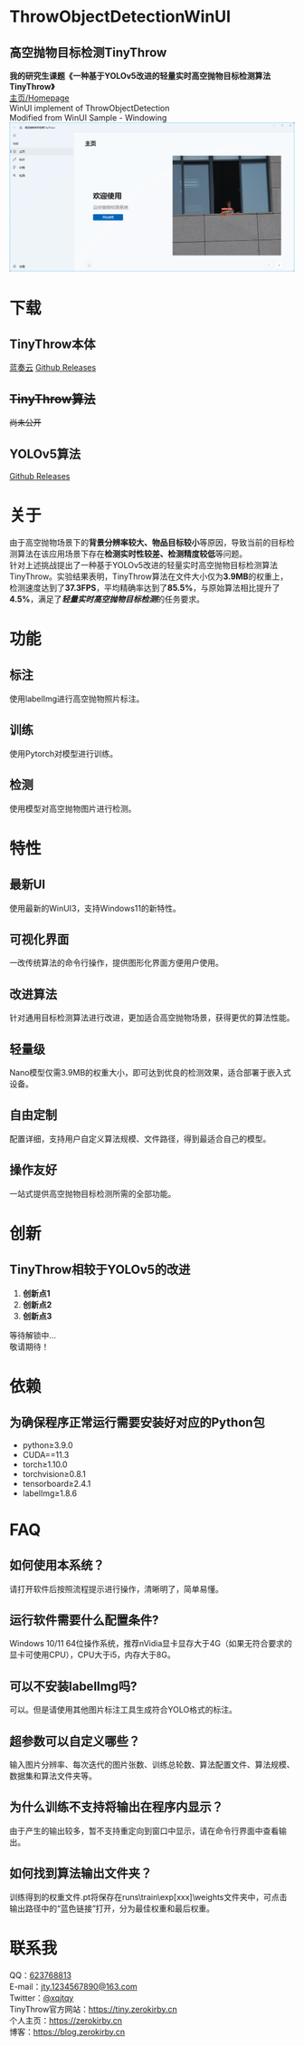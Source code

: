 # ThrowObjectDetectionWinUI
## 高空抛物目标检测TinyThrow
**我的研究生课题《一种基于YOLOv5改进的轻量实时高空抛物目标检测算法TinyThrow》**  
[主页/Homepage](https://tiny.zerokirby.cn)  
WinUI implement of ThrowObjectDetection  
Modified from WinUI Sample - Windowing  
![Screenshot](Screenshot.png)

# 下载
## TinyThrow本体
[蓝奏云](https://0kirby.lanzouf.com/iJT4k0kv63bc) [Github Releases](https://github.com/0Kirby/ThrowObjectDetectionWinUI/releases/latest)  
## ~~TinyThrow算法~~
~~尚未公开~~  
## YOLOv5算法
[Github Releases](https://github.com/ultralytics/yolov5/releases/latest)  

# 关于
由于高空抛物场景下的**背景分辨率较大、物品目标较小**等原因，导致当前的目标检测算法在该应用场景下存在**检测实时性较差、检测精度较低**等问题。  
针对上述挑战提出了一种基于YOLOv5改进的轻量实时高空抛物目标检测算法TinyThrow。实验结果表明，TinyThrow算法在文件大小仅为**3.9MB**的权重上，检测速度达到了**37.3FPS**，平均精确率达到了**85.5%**，与原始算法相比提升了**4.5%**，满足了***轻量实时高空抛物目标检测***的任务要求。

# 功能
## 标注
使用labelImg进行高空抛物照片标注。
## 训练
使用Pytorch对模型进行训练。
## 检测
使用模型对高空抛物图片进行检测。

# 特性
## 最新UI
使用最新的WinUI3，支持Windows11的新特性。
## 可视化界面
一改传统算法的命令行操作，提供图形化界面方便用户使用。
## 改进算法
针对通用目标检测算法进行改进，更加适合高空抛物场景，获得更优的算法性能。
## 轻量级
Nano模型仅需3.9MB的权重大小，即可达到优良的检测效果，适合部署于嵌入式设备。
## 自由定制
配置详细，支持用户自定义算法规模、文件路径，得到最适合自己的模型。
## 操作友好
一站式提供高空抛物目标检测所需的全部功能。

# 创新
## TinyThrow相较于YOLOv5的改进
1. **创新点1**  
2. **创新点2**  
3. **创新点3**  

等待解锁中...  
敬请期待！  

# 依赖
## 为确保程序正常运行需要安装好对应的Python包
- python≥3.9.0
- CUDA==11.3
- torch≥1.10.0
- torchvision≥0.8.1
- tensorboard≥2.4.1
- labelImg≥1.8.6

# FAQ
## 如何使用本系统？
请打开软件后按照流程提示进行操作，清晰明了，简单易懂。
## 运行软件需要什么配置条件?
Windows 10/11 64位操作系统，推荐nVidia显卡显存大于4G（如果无符合要求的显卡可使用CPU），CPU大于i5，内存大于8G。
## 可以不安装labelImg吗?
可以。但是请使用其他图片标注工具生成符合YOLO格式的标注。
## 超参数可以自定义哪些？
输入图片分辨率、每次迭代的图片张数、训练总轮数、算法配置文件、算法规模、数据集和算法文件夹等。
## 为什么训练不支持将输出在程序内显示？
由于产生的输出较多，暂不支持重定向到窗口中显示，请在命令行界面中查看输出。
## 如何找到算法输出文件夹？
训练得到的权重文件.pt将保存在runs\train\exp[xxx]\weights文件夹中，可点击输出路径中的“蓝色链接”打开，分为最佳权重和最后权重。

# 联系我
QQ：[623768813](http://wpa.qq.com/msgrd?v=3&uin=623768813&site=qq&menu=yes)  
E-mail：[jty.1234567890@163.com](mailto:jty.1234567890@163.com)  
Twitter：[@xqjtqy](https://twitter.com/xqjtqy)  
TinyThrow官方网站：https://tiny.zerokirby.cn  
个人主页：https://zerokirby.cn  
博客：https://blog.zerokirby.cn